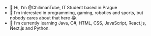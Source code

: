 - 👋 Hi, I’m @ChilimanTube, IT Student based in Prague
- 👀 I’m interested in programming, gaming, robotics and sports, but nobody cares about that here 😂.
- 🌱 I’m currently learning Java, C#, HTML, CSS, JavaScript, React.js, Next.js and Python.
